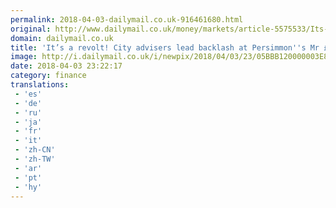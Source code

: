 ```yaml
---
permalink: 2018-04-03-dailymail.co.uk-916461680.html
original: http://www.dailymail.co.uk/money/markets/article-5575533/Its-revolt-City-advisers-lead-backlash-Persimmons-Mr-131m-boss-Jeff-Fairburn.html?ITO=1490&ns_mchannel=rss&ns_campaign=1490
domain: dailymail.co.uk
title: 'It’s a revolt! City advisers lead backlash at Persimmon''s Mr £131m'
image: http://i.dailymail.co.uk/i/newpix/2018/04/03/23/05BBB120000003E8-0-image-a-6_1522794907492.jpg
date: 2018-04-03 23:22:17
category: finance
translations: 
 - 'es'
 - 'de'
 - 'ru'
 - 'ja'
 - 'fr'
 - 'it'
 - 'zh-CN'
 - 'zh-TW'
 - 'ar'
 - 'pt'
 - 'hy'
---
```


